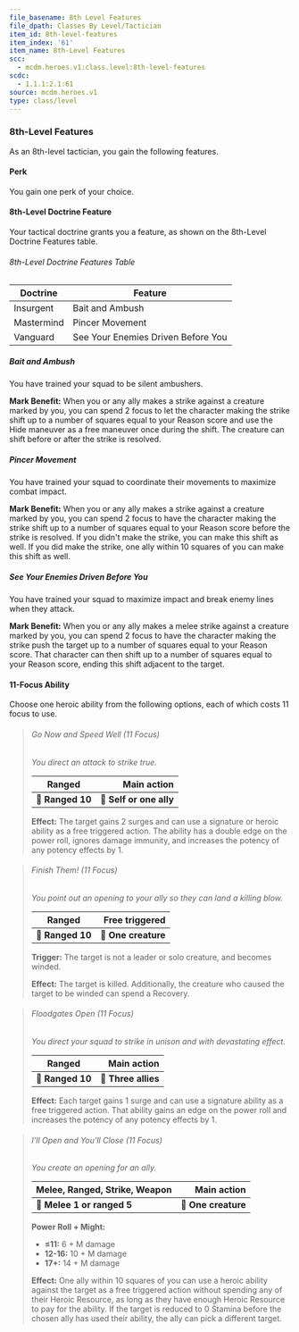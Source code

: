 ```yaml
---
file_basename: 8th Level Features
file_dpath: Classes By Level/Tactician
item_id: 8th-level-features
item_index: '61'
item_name: 8th-Level Features
scc:
  - mcdm.heroes.v1:class.level:8th-level-features
scdc:
  - 1.1.1:2.1:61
source: mcdm.heroes.v1
type: class/level
---
```


### 8th-Level Features

As an 8th-level tactician, you gain the following features.

#### Perk

You gain one perk of your choice.

#### 8th-Level Doctrine Feature

Your tactical doctrine grants you a feature, as shown on the 8th-Level Doctrine Features table.

###### 8th-Level Doctrine Features Table

| Doctrine   | Feature                            |
| ---------- | ---------------------------------- |
| Insurgent  | Bait and Ambush                    |
| Mastermind | Pincer Movement                    |
| Vanguard   | See Your Enemies Driven Before You |

##### Bait and Ambush

You have trained your squad to be silent ambushers.

**Mark Benefit:** When you or any ally makes a strike against a creature marked by you, you can spend 2 focus to let the character making the strike shift up to a number of squares equal to your Reason score and use the Hide maneuver as a free maneuver once during the shift. The creature can shift before or after the strike is resolved.

##### Pincer Movement

You have trained your squad to coordinate their movements to maximize combat impact.

**Mark Benefit:** When you or any ally makes a strike against a creature marked by you, you can spend 2 focus to have the character making the strike shift up to a number of squares equal to your Reason score before the strike is resolved. If you didn't make the strike, you can make this shift as well. If you did make the strike, one ally within 10 squares of you can make this shift as well.

##### See Your Enemies Driven Before You

You have trained your squad to maximize impact and break enemy lines when they attack.

**Mark Benefit:** When you or any ally makes a melee strike against a creature marked by you, you can spend 2 focus to have the character making the strike push the target up to a number of squares equal to your Reason score. That character can then shift up to a number of squares equal to your Reason score, ending this shift adjacent to the target.

#### 11-Focus Ability

Choose one heroic ability from the following options, each of which costs 11 focus to use.

<!-- -->
> ###### Go Now and Speed Well (11 Focus)
>
> *You direct an attack to strike true.*
>
> | **Ranged**       |         **Main action** |
> | ---------------- | ----------------------: |
> | **📏 Ranged 10** | **🎯 Self or one ally** |
>
> **Effect:** The target gains 2 surges and can use a signature or heroic ability as a free triggered action. The ability has a double edge on the power roll, ignores damage immunity, and increases the potency of any potency effects by 1.

<!-- -->
> ###### Finish Them! (11 Focus)
>
> *You point out an opening to your ally so they can land a killing blow.*
>
> | **Ranged**       |  **Free triggered** |
> | ---------------- | ------------------: |
> | **📏 Ranged 10** | **🎯 One creature** |
>
> **Trigger:** The target is not a leader or solo creature, and becomes winded.
>
> **Effect:** The target is killed. Additionally, the creature who caused the target to be winded can spend a Recovery.

<!-- -->
> ###### Floodgates Open (11 Focus)
>
> *You direct your squad to strike in unison and with devastating effect.*
>
> | **Ranged**       |     **Main action** |
> | ---------------- | ------------------: |
> | **📏 Ranged 10** | **🎯 Three allies** |
>
> **Effect:** Each target gains 1 surge and can use a signature ability as a free triggered action. That ability gains an edge on the power roll and increases the potency of any potency effects by 1.

<!-- -->
> ###### I'll Open and You'll Close (11 Focus)
>
> *You create an opening for an ally.*
>
> | **Melee, Ranged, Strike, Weapon** |     **Main action** |
> | --------------------------------- | ------------------: |
> | **📏 Melee 1 or ranged 5**        | **🎯 One creature** |
>
> **Power Roll + Might:**
>
> - **≤11:** 6 + M damage
> - **12-16:** 10 + M damage
> - **17+:** 14 + M damage
>
> **Effect:** One ally within 10 squares of you can use a heroic ability against the target as a free triggered action without spending any of their Heroic Resource, as long as they have enough Heroic Resource to pay for the ability. If the target is reduced to 0 Stamina before the chosen ally has used their ability, the ally can pick a different target.
